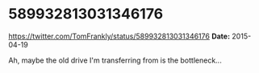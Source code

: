 # 589932813031346176
https://twitter.com/TomFrankly/status/589932813031346176
**Date:** 2015-04-19

Ah, maybe the old drive I'm transferring from is the bottleneck...
